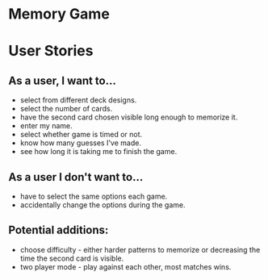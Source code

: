 # Memory Game

# User Stories
## As a user, I want to...
- select from different deck designs.
- select the number of cards.
- have the second card chosen visible long enough to memorize it.
- enter my name.
- select whether game is timed or not.
- know how many guesses I've made.
- see how long it is taking me to finish the game.

## As a user I don't want to...
- have to select the same options each game.
- accidentally change the options during the game.

## Potential additions:
- choose difficulty - either harder patterns to memorize or decreasing the time the second card is visible.
- two player mode - play against each other, most matches wins.
